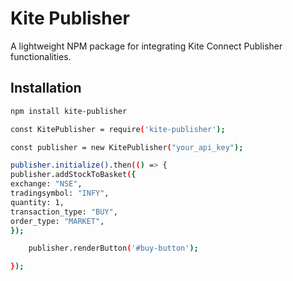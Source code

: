 # Kite Publisher

A lightweight NPM package for integrating Kite Connect Publisher functionalities.

## Installation

```bash
npm install kite-publisher
```

```bash
const KitePublisher = require('kite-publisher');

const publisher = new KitePublisher("your_api_key");

publisher.initialize().then(() => {
publisher.addStockToBasket({
exchange: "NSE",
tradingsymbol: "INFY",
quantity: 1,
transaction_type: "BUY",
order_type: "MARKET",
});

    publisher.renderButton('#buy-button');

});
```

